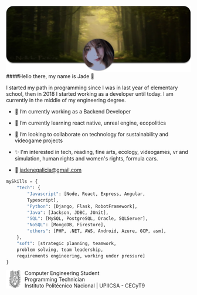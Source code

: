 ![Header](/images/header.png)
####Hello there, my name is Jade :butterfly:

I started my path in programming since I was in last year of elementary school, then in 2018 I started working as a developer until today. I am currently in the middle of my engineering degree.

-   🔭 I’m currently working as a Backend Developer

-   🌱 I’m currently learning react native, unreal engine, ecopolitics

-   👯 I’m looking to collaborate on technology for sustainability and videogame projects

-   ✨ I'm interested in tech, reading, fine arts, ecology, videogames, vr and simulation, human rights and women's rights, formula cars.
-   :email: [jadenegalicia@gmail.com](mailto:jadenegalicia@gmail.com)

```python
mySkills = {
    "tech": {
        "Javascript": [Node, React, Express, Angular,
        Typescript],
        "Python": [Django, Flask, RobotFramework],
        "Java": [Jackson, JDBC, JUnit],
        "SQL": [MySQL, PostgreSQL, Oracle, SQLServer],
        "NoSQL": [MongoDB, Firestore],
        "others": [PHP, .NET, AWS, Android, Azure, GCP, asm],
    },
    "soft": [strategic planning, teamwork,
    problem solving, team leadership,
    requirements engineering, working under pressure]
}
```

<div style="text-align:left; float: left;
  width: 10%; align-items: center;">
  <img src="/images/ipn-icon.png" />
</div>
<div style="text-align:left; float: left;
  width: 90%; font-size: 14px;"> Computer Engineering Student<br> Programming Technician <br> Instituto Politécnico Nacional |  UPIICSA - CECyT9
  </div>

<!-- <blockquote> <em>Creativity comes from applying things you learn in other fields to the field you work in. </em> <br> - Aaron Swartz </blockquote> -->
